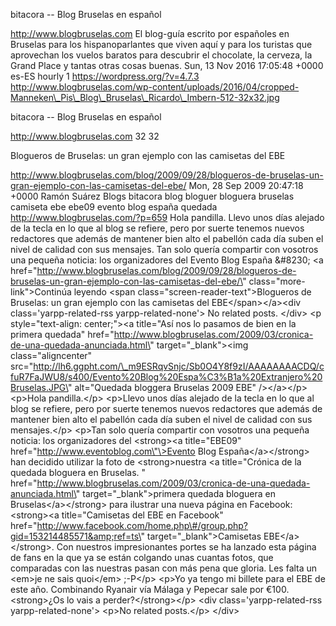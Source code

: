 bitacora -- Blog Bruselas en español

http://www.blogbruselas.com El blog-guía escrito por españoles en
Bruselas para los hispanoparlantes que viven aquí y para los turistas
que aprovechan los vuelos baratos para descubrir el chocolate, la
cerveza, la Grand Place y tantas otras cosas buenas. Sun, 13 Nov 2016
17:05:48 +0000 es-ES hourly 1 https://wordpress.org/?v=4.7.3
http://www.blogbruselas.com/wp-content/uploads/2016/04/cropped-Manneken\_Pis\_Blog\_Bruselas\_Ricardo\_Imbern-512-32x32.jpg

bitacora -- Blog Bruselas en español

http://www.blogbruselas.com 32 32

Blogueros de Bruselas: un gran ejemplo con las camisetas del EBE

http://www.blogbruselas.com/blog/2009/09/28/blogueros-de-bruselas-un-gran-ejemplo-con-las-camisetas-del-ebe/
Mon, 28 Sep 2009 20:47:18 +0000 Ramón Suárez Blogs bitacora blog bloguer
bloguera bruselas camiseta ebe ebe09 evento blog españa quedada
http://www.blogbruselas.com/?p=659 Hola pandilla. Llevo unos días
alejado de la tecla en lo que al blog se refiere, pero por suerte
tenemos nuevos redactores que además de mantener bien alto el pabellón
cada día suben el nivel de calidad con sus mensajes. Tan solo quería
compartir con vosotros una pequeña noticia: los organizadores del Evento
Blog España &\#8230; \<a
href=\"http://www.blogbruselas.com/blog/2009/09/28/blogueros-de-bruselas-un-gran-ejemplo-con-las-camisetas-del-ebe/\"
class=\"more-link\"\>Continúa leyendo \<span
class=\"screen-reader-text\"\>Blogueros de Bruselas: un gran ejemplo con
las camisetas del EBE\</span\>\</a\>\<div class=\'yarpp-related-rss
yarpp-related-none\'\> No related posts. \</div\> \<p
style=\"text-align: center;\"\>\<a title=\"Así nos lo pasamos de bien en
la primera quedada\"
href=\"http://www.blogbruselas.com/2009/03/cronica-de-una-quedada-anunciada.html\"
target=\"\_blank\"\>\<img class=\"aligncenter\"
src=\"http://lh6.ggpht.com/\_m9ESRqvSnjc/Sb0O4Y8f9zI/AAAAAAAACDQ/cfuR7FaJWU8/s400/Evento%20Blog%20Espa%C3%B1a%20Extranjero%20Bruselas.JPG\"
alt=\"Quedada bloggera Bruselas 2009 EBE\" /\>\</a\>\</p\> \<p\>Hola
pandilla.\</p\> \<p\>Llevo unos días alejado de la tecla en lo que al
blog se refiere, pero por suerte tenemos nuevos redactores que además de
mantener bien alto el pabellón cada día suben el nivel de calidad con
sus mensajes.\</p\> \<p\>Tan solo quería compartir con vosotros una
pequeña noticia: los organizadores del \<strong\>\<a title=\"EBE09\"
href=\"http://www.eventoblog.com\"\>Evento Blog España\</a\>\</strong\>
han decidido utilizar la foto de \<strong\>nuestra \<a title=\"Crónica
de la quedada bloguera en Bruselas. \"
href=\"http://www.blogbruselas.com/2009/03/cronica-de-una-quedada-anunciada.html\"
target=\"\_blank\"\>primera quedada bloguera en
Bruselas\</a\>\</strong\> para ilustrar una nueva página en Facebook:
\<strong\>\<a title=\"Camisetas del EBE en Facebook\"
href=\"http://www.facebook.com/home.php\#/group.php?gid=153214485571&amp;ref=ts\"
target=\"\_blank\"\>Camisetas EBE\</a\>\</strong\>. Con nuestros
impresionantes portes se ha lanzado esta página de fans en la que ya se
están colgando unas cuantas fotos, que comparadas con las nuestras pasan
con más pena que gloria. Les falta un \<em\>je ne sais quoi\</em\>
;-P\</p\> \<p\>Yo ya tengo mi billete para el EBE de este año.
Combinando Ryanair vía Málaga y Pepecar sale por €100. \<strong\>¿Os lo
vais a perder?\</strong\>\</p\> \<div class=\'yarpp-related-rss
yarpp-related-none\'\> \<p\>No related posts.\</p\> \</div\>
